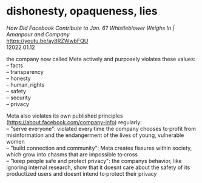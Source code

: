 # dishonesty, opaqueness, lies

*How Did Facebook Contribute to Jan. 6? Whistleblower Weighs In | Amanpour and Company*  
https://youtu.be/ay8RZWwbFQU  
12022.01.12  

the company now called Meta actively and purposely violates these values:  
– facts  
– transparency  
– honesty  
– human_rights  
– safety  
– security  
– privacy  

Meta also violates its own published principles (https://about.facebook.com/company-info) 
regularly:  
– "serve everyone": violated every·time the company chooses to·profit from misinformation and 
the endangerment of the lives of young, vulnerable women  
– "build connection and community": Meta creates fissures within society, which grow into 
chasms that are impossible to·cross   
– "keep people safe and protect privacy": the companys behavior, like ignoring internal 
research, show that it doesnt care about the safety of its productized users and doesnt intend 
to·protect their privacy  
